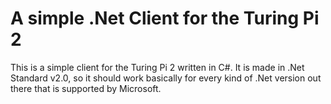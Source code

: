 # A simple .Net Client for the Turing Pi 2
This is a simple client for the Turing Pi 2 written in C#. It is made in .Net Standard v2.0, so it should work basically for every kind of .Net version out there that is supported by Microsoft.
